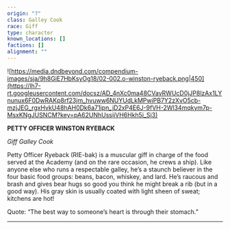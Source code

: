 ```yaml
---
origin: "?"
class: Galley Cook
race: Giff
type: character
known_locations: []
factions: []
alignment: ""
---
```



![https://media.dndbeyond.com/compendium-images/sja/9h8GiE7HbKsyOg18/02-002.o-winston-ryeback.png|450](https://lh7-rt.googleusercontent.com/docsz/AD_4nXc0ma48CVavRWUcD0jJP8lzAx1LYnunux6F0DwRAKp8rf23jm_hvuww6NUYUdLkMPwiPB7Y2zXvO5cb-mzjJEG_rgxHvkU48hAH0Dk6a71ipn_jD2xP4E6J-9fVH-2Wl34mqkym7p-MsxKNgJUSNCM?key=pA62UNhUssijVH6Hkh5i_Sj3)

**PETTY OFFICER WINSTON RYEBACK**

*Giff Galley Cook*

Petty Officer Ryeback (RIE-bak) is a muscular giff in charge of the food served at the Academy (and on the rare occasion, he crews a ship). Like anyone else who runs a respectable galley, he’s a staunch believer in the four basic food groups: beans, bacon, whiskey, and lard. He’s raucous and brash and gives bear hugs so good you think he might break a rib (but in a good way). His gray skin is usually coated with light sheen of sweat; kitchens are hot!

Quote: “The best way to someone’s heart is through their stomach.”

---
